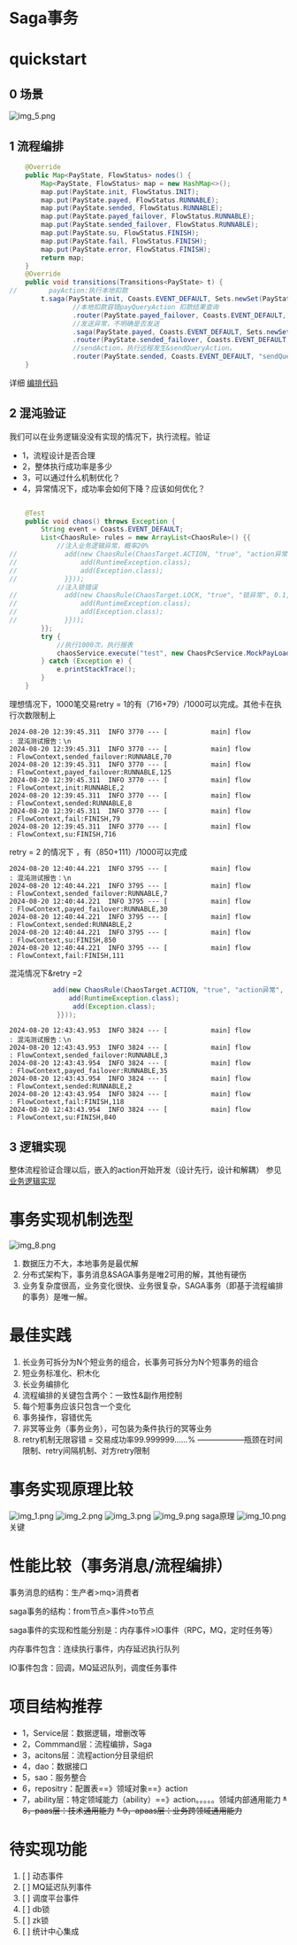 # Saga事务

# quickstart

## 0 场景

![img_5.png](doc/img_5.png)

## 1 流程编排

``` java 
    @Override
    public Map<PayState, FlowStatus> nodes() {
        Map<PayState, FlowStatus> map = new HashMap<>();
        map.put(PayState.init, FlowStatus.INIT);
        map.put(PayState.payed, FlowStatus.RUNNABLE);
        map.put(PayState.sended, FlowStatus.RUNNABLE);
        map.put(PayState.payed_failover, FlowStatus.RUNNABLE);
        map.put(PayState.sended_failover, FlowStatus.RUNNABLE);
        map.put(PayState.su, FlowStatus.FINISH);
        map.put(PayState.fail, FlowStatus.FINISH);
        map.put(PayState.error, FlowStatus.FINISH);
        return map;
    }
    @Override
    public void transitions(Transitions<PayState> t) {
//        payAction:执行本地扣款
        t.saga(PayState.init, Coasts.EVENT_DEFAULT, Sets.newSet(PayState.init), PayState.payed_failover, "payAction")
                //本地扣款容错payQueryAction 扣款结果查询
                .router(PayState.payed_failover, Coasts.EVENT_DEFAULT, "payQueryAction")
                //发送异常，不明确是否发送
                .saga(PayState.payed, Coasts.EVENT_DEFAULT, Sets.newSet(PayState.payed), PayState.sended_failover, "sendAction")
                .router(PayState.sended_failover, Coasts.EVENT_DEFAULT, "sendQueryAction")
                //sendAction，执行远程发生&sendQueryAction。
                .router(PayState.sended, Coasts.EVENT_DEFAULT, "sendQueryAction");
    }

```

详细  [编排代码](example/src/main/java/cn/hz/ddbm/pc/fsm/PayFsm.java)

## 2 混沌验证

我们可以在业务逻辑没没有实现的情况下，执行流程。验证

* 1，流程设计是否合理
* 2，整体执行成功率是多少
* 3，可以通过什么机制优化？
* 4，异常情况下，成功率会如何下降？应该如何优化？

```java

    @Test
    public void chaos() throws Exception {
        String event = Coasts.EVENT_DEFAULT; 
        List<ChaosRule> rules = new ArrayList<ChaosRule>() {{
            //注入业务逻辑异常，概率20%
//            add(new ChaosRule(ChaosTarget.ACTION, "true", "action异常", 0.1, new ArrayList<Class<? extends Throwable>>() {{
//                add(RuntimeException.class);
//                add(Exception.class);
//            }}));
            //注入锁错误
//            add(new ChaosRule(ChaosTarget.LOCK, "true", "锁异常", 0.1, new ArrayList<Class<? extends Throwable>>() {{
//                add(RuntimeException.class);
//                add(Exception.class);
//            }}));
        }};
        try {
            //执行1000次，执行报表
            chaosService.execute("test", new ChaosPcService.MockPayLoad(PayState.init), event, 1000, 10, rules, true);
        } catch (Exception e) {
            e.printStackTrace();
        }
    }
```

理想情况下，1000笔交易retry = 1的有（716+79）/1000可以完成。其他卡在执行次数限制上

```shell
2024-08-20 12:39:45.311  INFO 3770 --- [           main] flow                                     : 混沌测试报告：\n
2024-08-20 12:39:45.311  INFO 3770 --- [           main] flow                                     : FlowContext,sended_failover:RUNNABLE,70
2024-08-20 12:39:45.311  INFO 3770 --- [           main] flow                                     : FlowContext,payed_failover:RUNNABLE,125
2024-08-20 12:39:45.311  INFO 3770 --- [           main] flow                                     : FlowContext,init:RUNNABLE,2
2024-08-20 12:39:45.311  INFO 3770 --- [           main] flow                                     : FlowContext,sended:RUNNABLE,8
2024-08-20 12:39:45.311  INFO 3770 --- [           main] flow                                     : FlowContext,fail:FINISH,79
2024-08-20 12:39:45.311  INFO 3770 --- [           main] flow                                     : FlowContext,su:FINISH,716

```

retry = 2 的情况下 ，有（850+111）/1000可以完成

```shell
2024-08-20 12:40:44.221  INFO 3795 --- [           main] flow                                     : 混沌测试报告：\n
2024-08-20 12:40:44.221  INFO 3795 --- [           main] flow                                     : FlowContext,sended_failover:RUNNABLE,7
2024-08-20 12:40:44.221  INFO 3795 --- [           main] flow                                     : FlowContext,payed_failover:RUNNABLE,30
2024-08-20 12:40:44.221  INFO 3795 --- [           main] flow                                     : FlowContext,sended:RUNNABLE,2
2024-08-20 12:40:44.221  INFO 3795 --- [           main] flow                                     : FlowContext,su:FINISH,850
2024-08-20 12:40:44.221  INFO 3795 --- [           main] flow                                     : FlowContext,fail:FINISH,111
```

混沌情况下&retry =2

```java
           add(new ChaosRule(ChaosTarget.ACTION, "true", "action异常", 0.1, new ArrayList<Class<? extends Throwable>>() {{
               add(RuntimeException.class);
                add(Exception.class);
            }}));
```

```shell
2024-08-20 12:43:43.953  INFO 3824 --- [           main] flow                                     : 混沌测试报告：\n
2024-08-20 12:43:43.953  INFO 3824 --- [           main] flow                                     : FlowContext,sended_failover:RUNNABLE,3
2024-08-20 12:43:43.954  INFO 3824 --- [           main] flow                                     : FlowContext,payed_failover:RUNNABLE,35
2024-08-20 12:43:43.954  INFO 3824 --- [           main] flow                                     : FlowContext,sended:RUNNABLE,2
2024-08-20 12:43:43.954  INFO 3824 --- [           main] flow                                     : FlowContext,fail:FINISH,118
2024-08-20 12:43:43.954  INFO 3824 --- [           main] flow                                     : FlowContext,su:FINISH,840

```

## 3 逻辑实现

整体流程验证合理以后，嵌入的action开始开发（设计先行，设计和解耦）
参见 [业务逻辑实现](example/src/main/java/cn/hz/ddbm/pc/fsm/actions)

# 事务实现机制选型

![img_8.png](doc/img_8.png)

1. 数据压力不大，本地事务是最优解
2. 分布式架构下，事务消息&SAGA事务是唯2可用的解，其他有硬伤
3. 业务复杂度很高，业务变化很快、业务很复杂，SAGA事务（即基于流程编排的事务）是唯一解。

# 最佳实践

1. 长业务可拆分为N个短业务的组合，长事务可拆分为N个短事务的组合
2. 短业务标准化、积木化
3. 长业务编排化
4. 流程编排的关键包含两个：一致性&副作用控制
5. 每个短事务应该只包含一个变化
6. 事务操作，容错优先
7. 非冥等业务（事务业务），可包装为条件执行的冥等业务
8. retry机制无限容错 = 交易成功率99.999999……% ——————瓶颈在时间限制、retry间隔机制、对方retry限制

# 事务实现原理比较

![img_1.png](doc/img_1.png)
![img_2.png](doc/img_2.png)
![img_3.png](doc/img_3.png)
![img_9.png](doc/img_9.png)
saga原理
![img_10.png](doc/img_10.png)
关键
# 性能比较（事务消息/流程编排）

事务消息的结构：生产者>mq>消费者

saga事务的结构：from节点>事件>to节点

saga事件的实现和性能分别是：内存事件>IO事件（RPC，MQ，定时任务等）

内存事件包含：连续执行事件，内存延迟执行队列

IO事件包含：回调，MQ延迟队列，调度任务事件

# 项目结构推荐

* 1，Service层：数据逻辑，增删改等
* 2，Commmand层：流程编排，Saga
* 3，acitons层：流程action分目录组织
* 4，dao：数据接口
* 5，sao：服务整合
* 6，repositry：配置表==》领域对象==》action
* 7，ability层：特定领域能力（ability）==》action。。。。。领域内部通用能力
  ~~* 8，paas层：技术通用能力~~
  ~~* 9，apaas层：业务跨领域通用能力~~

# 待实现功能

1. [ ] 动态事件
1. [ ] MQ延迟队列事件
1. [ ] 调度平台事件
1. [ ] db锁
1. [ ] zk锁
1. [ ] 统计中心集成 